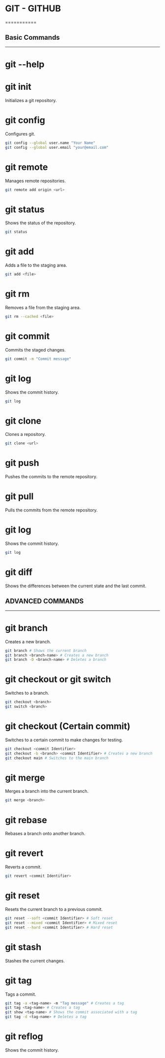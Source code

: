 # GIT - GITHUB
===========

## Basic Commands
-----------

# git --help

# git init
Initializes a git repository.

# git config
Configures git.
```bash
git config --global user.name "Your Name"
git config --global user.email "your@email.com"
```

# git remote
Manages remote repositories.
```bash
git remote add origin <url>
```

# git status
Shows the status of the repository.
```bash
git status
```

# git add
Adds a file to the staging area.
```bash
git add <file>
```

# git rm
Removes a file from the staging area.
```bash
git rm --cached <file>
```

# git commit
Commits the staged changes.
```bash
git commit -m "Commit message"
```

# git log
Shows the commit history.
```bash
git log
```

# git clone
Clones a repository.
```bash
git clone <url>
```

# git push
Pushes the commits to the remote repository.

# git pull
Pulls the commits from the remote repository.


# git log
Shows the commit history.
```bash
git log
```

# git diff
Shows the differences between the current state and the last commit.

## ADVANCED COMMANDS
-----------

# git branch
Creates a new branch.
```bash
git branch # Shows the current branch
git branch <branch-name> # Creates a new branch
git branch -D <branch-name> # Deletes a branch
```

# git checkout or git switch
Switches to a branch.
```bash
git checkout <branch>
git switch <branch>
```

# git checkout (Certain commit)
Switches to a certain commit to make changes for testing.
```bash
git checkout <commit Identifier>
git checkout -b <branch> <commit Identifier> # Creates a new branch
git checkout main # Switches to the main branch
```

# git merge
Merges a branch into the current branch.
```bash
git merge <branch>
```

# git rebase
Rebases a branch onto another branch.

# git revert
Reverts a commit.
```bash
git revert <commit Identifier>
```

# git reset
Resets the current branch to a previous commit.
```bash
git reset --soft <commit Identifier> # Soft reset
git reset --mixed <commit Identifier> # Mixed reset
git reset --hard <commit Identifier> # Hard reset
```

# git stash
Stashes the current changes.

# git tag
Tags a commit.
```bash
git tag -a <tag-name> -m "Tag message" # Creates a tag
git tag <tag-name> # Creates a tag
git show <tag-name> # Shows the commit associated with a tag
git tag -d <tag-name> # Deletes a tag
```

# git reflog
Shows the commit history.

